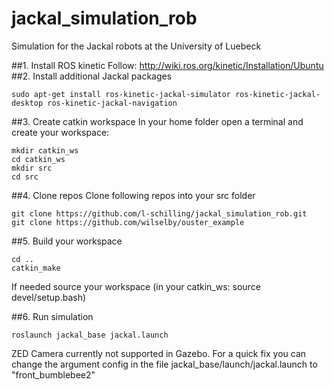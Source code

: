 # jackal_simulation_rob

Simulation for the Jackal robots at the University of Luebeck

##1. Install ROS kinetic
Follow: http://wiki.ros.org/kinetic/Installation/Ubuntu
##2. Install additional Jackal packages
```
sudo apt-get install ros-kinetic-jackal-simulator ros-kinetic-jackal-desktop ros-kinetic-jackal-navigation
```

##3. Create catkin workspace
In your home folder open a terminal and create your workspace:
```
mkdir catkin_ws
cd catkin_ws
mkdir src
cd src
```

##4. Clone repos
Clone following repos into your src folder
```
git clone https://github.com/l-schilling/jackal_simulation_rob.git
git clone https://github.com/wilselby/ouster_example
```

##5. Build your workspace
```
cd ..
catkin_make
```

If needed source your workspace (in your catkin_ws: source devel/setup.bash)

##6. Run simulation
```
roslaunch jackal_base jackal.launch
```


ZED Camera currently not supported in Gazebo.
For a quick fix you can change the argument config in the file jackal_base/launch/jackal.launch to "front_bumblebee2"
